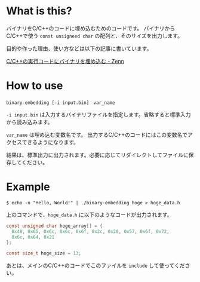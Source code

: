 # What is this?

バイナリをC/C++のコードに埋め込むためのコードです。
バイナリからC/C++で使う `const unsigneed char` の配列と、そのサイズを出力します。

目的や作った理由、使い方などは以下の記事に書いています。

[C/C++の実行コードにバイナリを埋め込む - Zenn](https://zenn.dev/articles/19290c7bee35f6)

# How to use

```
binary-embedding [-i input.bin]　var_name
```

`-i input.bin` は入力するバイナリファイルを指定します。省略すると標準入力から読み込みます。

`var_name` は埋め込む変数名です。 出力するC/C++のコードにはこの変数名でアクセスできるようになります。

結果は、標準出力に出力されます。必要に応じてリダイレクトしてファイルに保存してください。

# Example

```
$ echo -n "Hello, World!" | ./binary-embedding hoge > hoge_data.h
```

上のコマンドで、`hoge_data.h` に以下のようなコードが出力されます。

```C
const unsigned char hoge_array[] = {
  0x48, 0x65, 0x6c, 0x6c, 0x6f, 0x2c, 0x20, 0x57, 0x6f, 0x72,
  0x6c, 0x64, 0x21
};

const size_t hoge_size = 13;
```

あとは、メインのC/C++のコードでこのファイルを `include` して使ってください。
